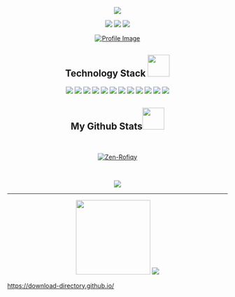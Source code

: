 <!-- <img src= https://64.media.tumblr.com/728cf21657c5e41c4806f3667e735dc3/7bdb6c2b53dbcbea-f8/s1280x1920/5dd09ca5e7581bd497a70418c40f5a62bf18caa8.gifv /> -->
<p align="center">
<!-- <img src= https://media1.tenor.com/m/9XqfLB9F06QAAAAd/aquarium.gif /> -->
 <img src= https://inspgr.id/app/uploads/2023/05/pixel-art-kirokaze-12.gif /> 
<!-- <img src= https://64.media.tumblr.com/a47e11f63f9edfdc56a5f7fbf8008e74/1a4b84a4e297dd61-09/s540x810/6fdeddeababf3068cb7a43cf12de43d9fcc136a0.gifv /> -->
<!-- <img src= https://64.media.tumblr.com/d0d6caef38f29f7648dab97fffe7441e/ff10144704cebbe7-76/s540x810/c08a751960dc820e31d6ea39e6dd8cfa87d57112.gifv /> -->
<!-- <img src= https://64.media.tumblr.com/bd227c61d2487281119b65d8a0c272df/843918345f7cee94-02/s540x810/eeb64bcd68977cf36d9be601b6ef32e25813767c.gifv /> -->
 
</p>

<p align="center">
 
 <img src="https://badges.pufler.dev/visits/Zen-Rofiqy/Zen-Rofiqy"/> 
 <img src="https://badges.pufler.dev/repos/Zen-Rofiqy"/>
 <img src="https://badges.pufler.dev/commits/monthly/Zen-Rofiqy" />    

</p>

<p align="center">
  <a href="https://monkeytype.com/profile/F_Rofiqy">
    <img src="https://monkeytype-github-profile.deno.dev/profile/F_Rofiqy" alt="Profile Image" />
  </a>
</p>


<h2 align="center">Technology Stack <img src="https://github.com/ritik307/ritik307/blob/main/images/laptop.gif" width="50"></h2>

<p align="center">
 <img src="	https://img.shields.io/badge/R-276DC3?style=for-the-badge&logo=r&logoColor=white"/>
 <img src="https://img.shields.io/badge/C-00599C?style=flat-square&logo=c&logoColor=white"/>
 <img src="https://img.shields.io/badge/-C++-00599C?style=flat-square&logo=c"/>
 <img src="https://img.shields.io/badge/Python-FFD43B?style=for-the-badge&logo=python&logoColor=blue"/>
 <img src="https://img.shields.io/badge/-HTML5-E34F26?style=flat-square&logo=html5&logoColor=white"/>
 <img src="https://img.shields.io/badge/-CSS3-1572B6?style=flat-square&logo=css3"/>
 <img src="https://img.shields.io/badge/MySQL-005C84?style=for-the-badge&logo=mysql&logoColor=white"/>
 <img src="https://img.shields.io/badge/Sqlite-003B57?style=for-the-badge&logo=sqlite&logoColor=white"/>
 <img src="https://img.shields.io/badge/GitHub-100000?style=for-the-badge&logo=github&logoColor=white"/>
 <img src="https://img.shields.io/badge/GIT-E44C30?style=for-the-badge&logo=git&logoColor=white"/>
 <img src="https://img.shields.io/badge/Jupyter-F37626.svg?&style=for-the-badge&logo=Jupyter&logoColor=white"/>
 <img src="https://img.shields.io/badge/VSCode-0078D4?style=for-the-badge&logo=visual%20studio%20code&logoColor=white"/>
</p>


<h2 align="center">
  My Github Stats<img src="https://media.giphy.com/media/VgCDAzcKvsR6OM0uWg/giphy.gif" width="50">
</h2>
 
<br>

<p align="center"> <a href="https://github.com/ryo-ma/github-profile-trophy"><img src="https://github-profile-trophy.vercel.app/?username=Zen-Rofiqy&theme=radical" alt="Zen-Rofiqy" /></a> </p>
<br>

<p align = "center">
 <img  src="https://github-readme-streak-stats.herokuapp.com/?user=Zen-Rofiqy&show_icons=true&locale=en&layout=compact&theme=radical&line_height=0" />
</p> 
<hr>

<p align = "center">
  <img height="170" src = "https://github-readme-stats.vercel.app/api?username=Zen-Rofiqy&show_icons=true&theme=radical&line_height=27">
  <img src = "https://github-readme-stats.vercel.app/api/top-langs/?username=Zen-Rofiqy&hide=html,css,java,shaderlab,kotlin,hlsl&theme=radical&show_icons=true&locale=en&layout=compact">
</p>

https://download-directory.github.io/

<!--
**Zen-Rofiqy/Zen-Rofiqy** is a ✨ _special_ ✨ repository because its `README.md` (this file) appears on your GitHub profile.

Here are some ideas to get you started:

- 🔭 I’m currently working on ...
- 🌱 I’m currently learning ...
- 👯 I’m looking to collaborate on ...
- 🤔 I’m looking for help with ...
- 💬 Ask me about ...
- 📫 How to reach me: ...
- 😄 Pronouns: ...
- ⚡ Fun fact: ...
-->
